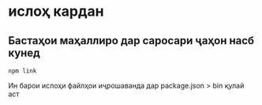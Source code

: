 # ислоҳ кардан

## Бастаҳои маҳаллиро дар саросари ҷаҳон насб кунед

`npm link`

Ин барои ислоҳи файлҳои иҷрошаванда дар package.json > bin қулай аст